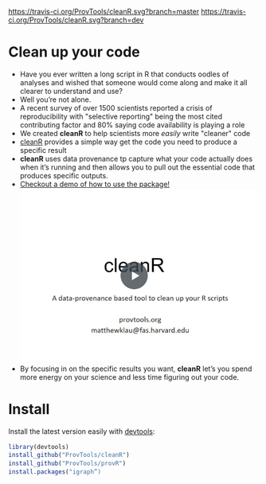 https://travis-ci.org/ProvTools/cleanR.svg?branch=master
https://travis-ci.org/ProvTools/cleanR.svg?branch=dev

Clean up your code
==================

- Have you ever written a long script in R that conducts oodles of
  analyses and wished that someone would come along and make it all
  clearer to understand and use?
- Well you’re not alone. 
- A recent survey of over 1500 scientists reported a crisis of reproducibility with "selective reporting" being 
  the most cited contributing factor and 80% saying code availability is playing a role
- We created **cleanR** to help scientists more *easily* write "cleaner" code
- [cleanR](https://github.com/ProvTools/cleanR) provides a simple way get the code you need to produce a specific result
- **cleanR** uses data provenance tp capture what your code actually
  does when it’s running and then allows you to pull out the essential
  code that produces specific outputs.
- [Checkout a demo of how to use the package!](https://www.dropbox.com/s/enyi3s0kfc962u5/cleanR%20demo%20small%20edit.mp4?dl=0) [![](cleanR_demo_vid.png)](https://www.dropbox.com/s/enyi3s0kfc962u5/cleanR%20demo%20small%20edit.mp4?dl=0)
- By focusing in on the specific results you want, **cleanR** let’s
  you spend more energy on your science and less time figuring out
  your code.

Install
=======

Install the latest version easily with [devtools](https://github.com/hadley/devtools):

```R
library(devtools)
install_github("ProvTools/cleanR")
install_github("ProvTools/provR")
install.packages("igraph”)
```
